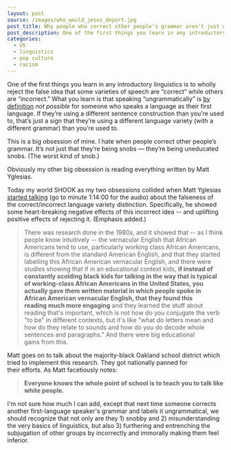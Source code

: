 ```yaml
---
layout: post
source: /images/who_would_jesus_deport.jpg
post_title: Why people who correct other people's grammar aren't just wrong but also tapping into (and entrenching) some pretty ugly politics
post_description: One of the first things you learn in any introductory linguistics is to wholly reject the false idea that some varieties of speech are “correct” while others are “incorrect.”
categories:
  - US
  - linguistics
  - pop culture
  - racism
---
```


One of the first things you learn in any introductory linguistics is to wholly reject the false idea that some varieties of speech are “correct” while others are “incorrect.” What you learn is that speaking “ungrammatically” is <a href="https://en.wikipedia.org/wiki/Grammaticality">by definition</a> <i>not possible</i> for someone who speaks a language as their first language. If they’re using a different sentence construction than you’re used to, that’s just a sign that they’re using a different language variety (with a different grammar) than you’re used to.

This is a big obsession of mine. I hate when people correct other people’s grammar. It’s not just that they’re being snobs — they’re being uneducated snobs. (The worst kind of snob.)

Obviously my other big obsession is reading everything written by Matt Yglesias.

Today my world SHOOK as my two obsessions collided when Matt Yglesias <a href="http://www.vox.com/2016/1/29/10869298/weeds-taxes-third-parties">started talking</a> (go to minute 1:14:00 for the audio) about the falseness of the correct/incorrect language variety distinction. Specifically, he showed some heart-breaking negative effects of this incorrect idea -- and uplifting positive effects of rejecting it. (Emphasis added.)

>There was research done in the 1980s, and it showed that -- as I think people know intuitively -- the vernacular English that African Americans tend to use, particularly working class African Americans, is different from the standard American English, and that they started labelling this African American vernacular English, and there were studies showing that if in an educational context kids, **if instead of constantly scolding black kids for talking in the way that is typical of working-class African Americans in the United States, you actually gave them written material in which people spoke in African American vernacular English, that they found this reading much more engaging** and they learned the stuff about reading that's important, which is not how do you conjugate the verb "to be" in different contexts, but it's like "what do letters mean and how do they relate to sounds and how do you do decode whole sentences and paragraphs." And there were big educational gains from this.

Matt goes on to talk about the majority-black Oakland school district which tried to implement this research. They got nationally panned for their efforts. As Matt facetiously notes:

>**Everyone knows the whole point of school is to teach you to talk like white people.**

I'm not sure how much I can add, except that next time someone corrects another first-language speaker's grammar and labels it ungrammatical, we should recognize that not only are they 1) snobby and 2) misunderstanding the very basics of linguistics, but also 3) furthering and entrenching the subjugation of other groups by incorrectly and immorally making them feel inferior.
